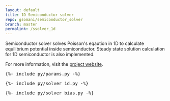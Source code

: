 ```yaml
---
layout: default
title: 1D Semiconductor solver
repo: gsomani/semiconductor_solver
branch: master
permalink: /ssolver_1d
---
```


Semiconductor solver solves Poisson's eqaution in 1D to calculate equilibrium potential inside semiconductor. Steady state solution calculation for 1D semiconductor is also implemented.

For more information, visit the [project website](www.gsomani.github.io/semiconductor_solver).

<pre data-executable data-language="python">
{%- include py/params.py -%}
</pre>

<pre data-executable data-language="python">
{%- include py/solver_1d.py -%}
</pre>

<pre data-executable data-language="python">
{%- include py/solver_bias.py -%}
</pre>
